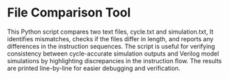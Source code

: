 # File Comparison Tool
This Python script compares two text files, cycle.txt and simulation.txt, It identifies mismatches, checks if the files differ in length, and reports any differences in the instruction sequences. The script is useful for verifying consistency between cycle-accurate simulation outputs and Verilog model simulations by highlighting discrepancies in the instruction flow. The results are printed line-by-line for easier debugging and verification.
